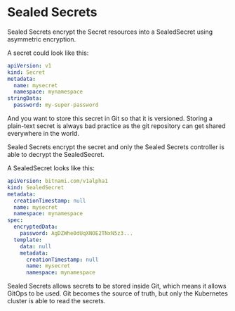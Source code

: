# Sealed Secrets

Sealed Secrets encrypt the Secret resources into a SealedSecret using asymmetric encryption.

A secret could look like this:

```yaml title="secret.yaml"
apiVersion: v1
kind: Secret
metadata:
  name: mysecret
  namespace: mynamespace
stringData:
  password: my-super-password
```

And you want to store this secret in Git so that it is versioned. Storing a plain-text secret is always bad practice as the git repository can get shared everywhere in the world.

Sealed Secrets encrypt the secret and only the Sealed Secrets controller is able to decrypt the SealedSecret.

A SealedSecret looks like this:

```yaml title="sealed-secret.yaml"
apiVersion: bitnami.com/v1alpha1
kind: SealedSecret
metadata:
  creationTimestamp: null
  name: mysecret
  namespace: mynamespace
spec:
  encryptedData:
    password: AgDZWhe0dUqXNOE2TNxN5z3...
  template:
    data: null
    metadata:
      creationTimestamp: null
      name: mysecret
      namespace: mynamespace
```

Sealed Secrets allows secrets to be stored inside Git, which means it allows GitOps to be used. Git becomes the source of truth, but only the Kubernetes cluster is able to read the secrets.
